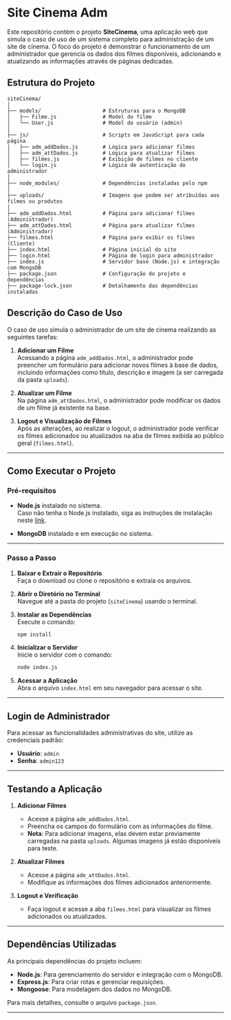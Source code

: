 # Site Cinema Adm

Este repositório contém o projeto **SiteCinema**, uma aplicação web que simula o caso de uso de um sistema completo para administração de um site de cinema. O foco do projeto é demonstrar o funcionamento de um administrador que gerencia os dados dos filmes disponíveis, adicionando e atualizando as informações através de páginas dedicadas.

## Estrutura do Projeto

```plaintext
siteCinema/
│
├── models/                    # Estruturas para o MongoDB
│   ├── Filme.js               # Model do filme
│   └── User.js                # Model do usuário (admin)
│
├── js/                        # Scripts em JavaScript para cada página
│   ├── adm_addDados.js        # Lógica para adicionar filmes
│   ├── adm_attDados.js        # Lógica para atualizar filmes
│   ├── filmes.js              # Exibição de filmes no cliente
│   └── login.js               # Lógica de autenticação do administrador
│
├── node_modules/              # Dependências instaladas pelo npm
│
├── uploads/                   # Imagens que podem ser atribuídas aos filmes ou produtos
│
├── adm_addDados.html          # Página para adicionar filmes (Administrador)
├── adm_attDados.html          # Página para atualizar filmes (Administrador)
├── filmes.html                # Página para exibir os filmes (Cliente)
├── index.html                 # Página inicial do site
├── login.html                 # Página de login para administrador
├── index.js                   # Servidor base (Node.js) e integração com MongoDB
├── package.json               # Configuração do projeto e dependências
├── package-lock.json          # Detalhamento das dependências instaladas
```
## Descrição do Caso de Uso

O caso de uso simula o administrador de um site de cinema realizando as seguintes tarefas:

1. **Adicionar um Filme**  
   Acessando a página `adm_addDados.html`, o administrador pode preencher um formulário para adicionar novos filmes à base de dados, incluindo informações como título, descrição e imagem (a ser carregada da pasta `uploads`).

2. **Atualizar um Filme**  
   Na página `adm_attDados.html`, o administrador pode modificar os dados de um filme já existente na base.

3. **Logout e Visualização de Filmes**  
   Após as alterações, ao realizar o logout, o administrador pode verificar os filmes adicionados ou atualizados na aba de filmes exibida ao público geral (`filmes.html`).

---

## Como Executar o Projeto

### Pré-requisitos

- **Node.js** instalado no sistema.  
  Caso não tenha o Node.js instalado, siga as instruções de instalação neste [link](https://nodejs.org/en).

- **MongoDB** instalado e em execução no sistema.

---

### Passo a Passo

1. **Baixar e Extrair o Repositório**  
   Faça o download ou clone o repositório e extraia os arquivos.

2. **Abrir o Diretório no Terminal**  
   Navegue até a pasta do projeto (`siteCinema`) usando o terminal.

3. **Instalar as Dependências**  
   Execute o comando:
   ```bash
   npm install
   ```
4. **Inicializar o Servidor**  
   Inicie o servidor com o comando:
   ```bash
   node index.js
   ```

5. **Acessar a Aplicação**  
   Abra o arquivo `index.html` em seu navegador para acessar o site.

---

## Login de Administrador

Para acessar as funcionalidades administrativas do site, utilize as credenciais padrão:

- **Usuário**: `admin`  
- **Senha**: `admin123`

---

## Testando a Aplicação

1. **Adicionar Filmes**  
   - Acesse a página `adm_addDados.html`.  
   - Preencha os campos do formulário com as informações do filme.  
   - **Nota**: Para adicionar imagens, elas devem estar previamente carregadas na pasta `uploads`. Algumas imagens já estão disponíveis para teste.

2. **Atualizar Filmes**  
   - Acesse a página `adm_attDados.html`.  
   - Modifique as informações dos filmes adicionados anteriormente.

3. **Logout e Verificação**  
   - Faça logout e acesse a aba `filmes.html` para visualizar os filmes adicionados ou atualizados.

---

## Dependências Utilizadas

As principais dependências do projeto incluem:

- **Node.js**: Para gerenciamento do servidor e integração com o MongoDB.
- **Express.js**: Para criar rotas e gerenciar requisições.
- **Mongoose**: Para modelagem dos dados no MongoDB.

Para mais detalhes, consulte o arquivo `package.json`.

---
